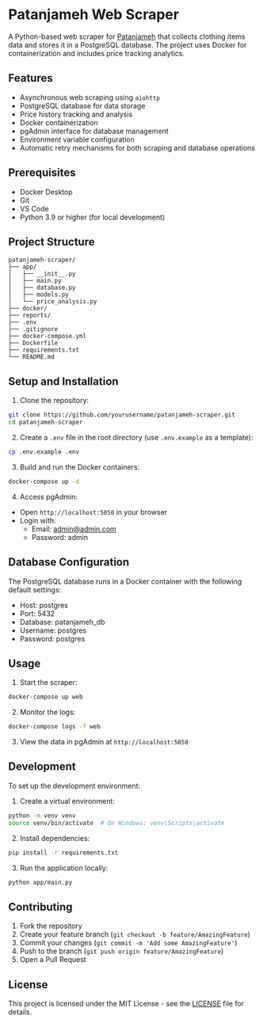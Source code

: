 # Patanjameh Web Scraper

A Python-based web scraper for [Patanjameh](https://patanjameh.ir) that collects clothing items data and stores it in a PostgreSQL database. The project uses Docker for containerization and includes price tracking analytics.

## Features

- Asynchronous web scraping using `aiohttp`
- PostgreSQL database for data storage
- Price history tracking and analysis
- Docker containerization
- pgAdmin interface for database management
- Environment variable configuration
- Automatic retry mechanisms for both scraping and database operations

## Prerequisites

- Docker Desktop
- Git
- VS Code
- Python 3.9 or higher (for local development)

## Project Structure

```
patanjameh-scraper/
├── app/
│   ├── __init__.py
│   ├── main.py
│   ├── database.py
│   ├── models.py
│   └── price_analysis.py
├── docker/
├── reports/
├── .env
├── .gitignore
├── docker-compose.yml
├── Dockerfile
├── requirements.txt
└── README.md
```

## Setup and Installation

1. Clone the repository:
```bash
git clone https://github.com/yourusername/patanjameh-scraper.git
cd patanjameh-scraper
```

2. Create a `.env` file in the root directory (use `.env.example` as a template):
```bash
cp .env.example .env
```

3. Build and run the Docker containers:
```bash
docker-compose up -d
```

4. Access pgAdmin:
- Open `http://localhost:5050` in your browser
- Login with:
  - Email: admin@admin.com
  - Password: admin

## Database Configuration

The PostgreSQL database runs in a Docker container with the following default settings:
- Host: postgres
- Port: 5432
- Database: patanjameh_db
- Username: postgres
- Password: postgres

## Usage

1. Start the scraper:
```bash
docker-compose up web
```

2. Monitor the logs:
```bash
docker-compose logs -f web
```

3. View the data in pgAdmin at `http://localhost:5050`

## Development

To set up the development environment:

1. Create a virtual environment:
```bash
python -m venv venv
source venv/bin/activate  # On Windows: venv\Scripts\activate
```

2. Install dependencies:
```bash
pip install -r requirements.txt
```

3. Run the application locally:
```bash
python app/main.py
```

## Contributing

1. Fork the repository
2. Create your feature branch (`git checkout -b feature/AmazingFeature`)
3. Commit your changes (`git commit -m 'Add some AmazingFeature'`)
4. Push to the branch (`git push origin feature/AmazingFeature`)
5. Open a Pull Request

## License

This project is licensed under the MIT License - see the [LICENSE](LICENSE) file for details.
